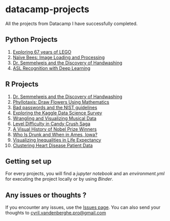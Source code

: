 # datacamp-projects

All the projects from Datacamp I have successfully completed.

## Python Projects

1. [Exploring 67 years of LEGO](https://github.com/vdbcyril/datacamp-projects/tree/master/Python/Exploring%2067%20years%20of%20LEGO)
2. [Naïve Bees: Image Loading and Processing](https://github.com/vdbcyril/datacamp-projects/tree/master/Python/Na%C3%AFve%20Bees%20-%20Image%20Loading%20and%20Processing)
3. [Dr. Semmelweis and the Discovery of Handwashing](https://github.com/vdbcyril/datacamp-projects/tree/master/Python/Dr.%20Semmelweis%20and%20the%20Discovery%20of%20Handwashing)
4. [ASL Recognition with Deep Learning](https://github.com/vdbcyril/datacamp-projects/tree/master/Python/ASL%20Recognition%20with%20Deep%20Learning)

## R Projects

1. [Dr. Semmelweis and the Discovery of Handwashing](https://github.com/vdbcyril/datacamp-projects/tree/master/R/Dr.%20Semmelweis%20and%20the%20Discovery%20of%20Handwashing)
2. [Phyllotaxis: Draw Flowers Using Mathematics](https://github.com/vdbcyril/datacamp-projects/tree/master/R/Phyllotaxis%20-%20Draw%20flowers%20using%20mathematics)
3. [Bad passwords and the NIST guidelines](https://github.com/vdbcyril/datacamp-projects/tree/master/R/Bad%20passwords%20and%20the%20NIST%20guidelines)
4. [Exploring the Kaggle Data Science Survey](https://github.com/vdbcyril/datacamp-projects/tree/master/R/Exploring%20the%20Kaggle%20Data%20Science%20Survey)
5. [Wrangling and Visualizing Musical Data](https://github.com/vdbcyril/datacamp-projects/tree/master/R/Wrangling%20and%20Visualizing%20Musical%20Data)
6. [Level Difficulty in Candy Crush Saga](https://github.com/vdbcyril/datacamp-projects/tree/master/R/Level%20difficulty%20in%20Candy%20Crush%20Saga)
7. [A Visual History of Nobel Prize Winners](https://github.com/vdbcyril/datacamp-projects/tree/master/R/A%20Visual%20History%20of%20Nobel%20Prize%20Winners)
8. [Who Is Drunk and When in Ames, Iowa?](https://github.com/vdbcyril/datacamp-projects/tree/master/R/Who%20Is%20Drunk%20and%20When%20in%20Ames%2C%20Iowa)
9. [Visualizing Inequalities in Life Expectancy](https://github.com/vdbcyril/datacamp-projects/tree/master/R/Visualizing%20Inequalities%20in%20Life%20Expectancy)
10. [Clustering Heart Disease Patient Data](https://github.com/vdbcyril/datacamp-projects/tree/master/R/Clustering%20Heart%20Disease%20Patient%20Data)

## Getting set up

For every projects, you will find a _jupyter notebook_ and an _environment.yml_ for executing the project locally or by using _Binder_.

## Any issues or thoughts ?

If you encounter any issues, use the [Issues page](https://github.com/vdbcyril/datacamp-projects/issues). You can also send your thoughts to cyril.vandenberghe.pro@gmail.com
